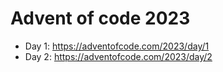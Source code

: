 # Advent of code 2023

- Day 1: https://adventofcode.com/2023/day/1
- Day 2: https://adventofcode.com/2023/day/2